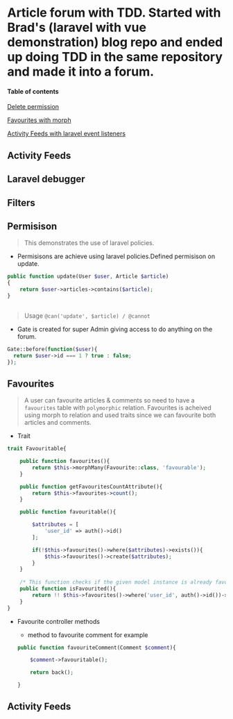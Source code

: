 # Article forum with TDD. Started with Brad's (laravel with vue demonstration) blog repo and ended up doing TDD in the same repository and made it into a forum. 


#### Table of contents
[Delete permission](#delete_permission)


[Favourites with morph](#favourites)

[Activity Feeds with laravel event listeners](#activity_feeds)

## Activity Feeds
## Laravel debugger
## Filters


<a name="delete_permission"/>


## Permisison

>This demonstrates the use of laravel policies.


- Permisisons are achieve using laravel policies.Defined permisison on update. 
```php
public function update(User $user, Article $article)
{
    return $user->articles->contains($article);
}
    
```
>Usage
`@can('update', $article) / @cannot`
- Gate is created for super Admin giving access to do anything on the forum.
```php
Gate::before(function($user){
  return $user->id === 1 ? true : false;
});
```


<a name="favourites">
	
	
## Favourites

> A user can favourite articles & comments so need to have a `favourites` table with `polymorphic` relation.
> Favourites is acheived using morph to relation and used traits since we can favourite both articles and comments.

- Trait

```php
trait Favouritable{

	public function favourites(){
		return $this->morphMany(Favourite::class, 'favourable');
	}

	public function getFavouritesCountAttribute(){
		return $this->favourites->count();
	}

	public function favouritable(){

		$attributes = [
			'user_id' => auth()->id()
		];

		if(!$this->favourites()->where($attributes)->exists()){			
			$this->favourites()->create($attributes);
		}
	}
	
	/* This function checks if the given model instance is already favourited or not */
	public function isFavourited(){ 
		return !! $this->favourites()->where('user_id', auth()->id())->count();
	}
}
```

- Favourite controller methods
    - method to favourite comment for example    
    
    
    ```php
    public function favouriteComment(Comment $comment){

		$comment->favouritable();

		return back();

	}
    ```
    
<a name="activity_feeds">
	
	
## Activity Feeds
